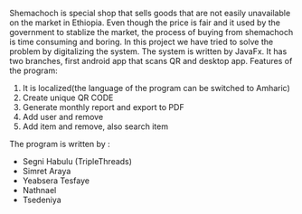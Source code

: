 Shemachoch is special shop that sells goods that are not easily unavailable on the market in Ethiopia. Even though the price is fair and it
used by the government to stablize the market, the process of buying from shemachoch is time consuming and boring. In this project we 
have tried to solve the problem by digitalizing the system. The system is written by JavaFx. It has two branches, first android
app that scans QR and desktop app.
Features of the program:
  1. It is localized(the language of the program can be switched to Amharic)
  2. Create unique QR CODE
  3. Generate monthly report and export to PDF
  4. Add user and remove
  5. Add item and remove, also search item
  
The program is written by :
 * Segni Habulu (TripleThreads)
 * Simret Araya
 * Yeabsera Tesfaye
 * Nathnael
 * Tsedeniya
